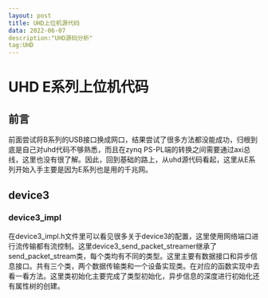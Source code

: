 ```yaml
---
layout: post
title: UHD上位机源代码
data: 2022-06-07
description:"UHD源码分析"
tag:UHD
---
```



# UHD E系列上位机代码

## 前言

前面尝试将B系列的USB接口换成网口，结果尝试了很多方法都没能成功，归根到底是自己对uhd代码不够熟悉，而且在zynq PS-PL端的转换之间需要通过axi总线，这里也没有很了解。因此，回到基础的路上，从uhd源代码看起，这里从E系列开始入手主要是因为E系列也是用的千兆网。



## device3

### device3_impl

在device3_impl.h文件里可以看见很多关于device3的配置，这里使用网络端口进行流传输都有流控制。这里device3_send_packet_streamer继承了send_packet_stream类，每个类均有不同的类型。这里主要有数据接口和异步信息接口。共有三个类，两个数据传输类和一个设备实现类。在对应的函数实现中去看一看方法。这里类初始化主要完成了类型初始化，异步信息的深度进行初始化还有属性树的创建。

